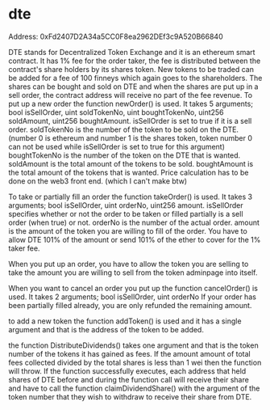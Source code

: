 # dte

Address: 0xFd2407D2A34a5CC0F8ea2962DEf3c9A520B66840

DTE stands for Decentralized Token Exchange and it is an ethereum smart contract.
It has 1% fee for the order taker, the fee is distributed between the contract's share holders by its shares token.
New tokens to be traded can be added for a fee of 100 finneys which again goes to the shareholders.
The shares can be bought and sold on DTE and when the shares are put up in a sell order, the contract address will receive no part of the fee revenue.
To put up a new order the function newOrder() is used.
It takes 5 arguments; bool isSellOrder, uint soldTokenNo, uint boughtTokenNo, uint256 soldAmount, uint256 boughtAmount.
isSellOrder is set to true if it is a sell order.
soldTokenNo is the number of the token to be sold on the DTE. (number 0 is ethereum and number 1 is the shares token, token number 0 can not be used while isSellOrder is set to true for this argument)
boughtTokenNo is the number of the token on the DTE that is wanted.
soldAmount is the total amount of the tokens to be sold.
boughtAmount is the total amount of the tokens that is wanted.
Price calculation has to be done on the web3 front end. (which I can't make btw)

To take or partially fill an order the function takeOrder() is used.
It takes 3 arguments; bool isSellOrder, uint orderNo, uint256 amount.
isSellOrder specifies whether or not the order to be taken or filled partially is a sell order (when true) or not.
orderNo is the number of the actual order.
amount is the amount of the token you are willing to fill of the order.
You have to allow DTE 101% of the amount or send 101% of the ether to cover for the 1% taker fee.

When you put up an order, you have to allow the token you are selling to take the amount you are willing to sell from the token adminpage into itself.

When you want to cancel an order you put up the function cancelOrder() is used.
It takes 2 arguments; bool isSellOrder, uint orderNo
If your order has been partially filled already, you are only refunded the remaining amount.

to add a new token the function addToken() is used and it has a single argument and that is the address of the token to be added.

the function DistributeDividends() takes one argument and that is the token number of the tokens it has gained as fees.
If the amount amount of total fees collected divided by the total shares is less than 1 wei then the function will throw.
If the function successfully executes, each address that held shares of DTE before and during the function call will receive their share and have to call the function claimDividendShare() with the argument of the token number that they wish to withdraw to receive their share from DTE.
